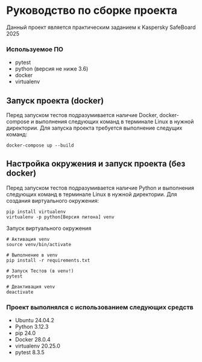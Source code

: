 # Руководство по сборке проекта

Данный проект является практическим заданием к Kaspersky SafeBoard 2025 

### Используемое ПО 
- pytest
- python (версия не ниже 3.6)
- docker
- virtualenv

## Запуск проекта (docker)

Перед запуском тестов подразумивается наличие Docker, docker-compose и выполнения следующих команд в терминале Linux в нужной директории.
Для запуска проекта требуется выполнение следущих команд:
```
docker-compose up --build
```

## Настройка окружения и запуск проекта (без docker)

Перед запуском тестов подразумивается наличие Python и выполнения следующих команд в терминале Linux в нужной директории.
Для создания виртуального окружения:
```
pip install virtualenv
virtualenv -p python[Версия питона] venv
```
Запуск виртуального окружения
```
# Активация venv
source venv/bin/activate 

# Выполнение в venv
pip install -r requirements.txt

# Запуск Тестов (в venv!)
pytest 

# Деактивация venv
deactivate
```

### Проект выполнялся с использованием следующих средств
- Ubuntu 24.04.2
- Python 3.12.3
- pip 24.0
- Docker 28.0.4
- virtualenv 20.25.0
- pytest 8.3.5

